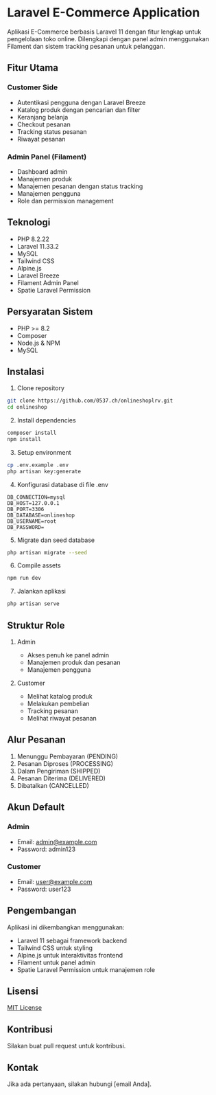 # Laravel E-Commerce Application

Aplikasi E-Commerce berbasis Laravel 11 dengan fitur lengkap untuk pengelolaan toko online. Dilengkapi dengan panel admin menggunakan Filament dan sistem tracking pesanan untuk pelanggan.

## Fitur Utama

### Customer Side
- Autentikasi pengguna dengan Laravel Breeze
- Katalog produk dengan pencarian dan filter
- Keranjang belanja
- Checkout pesanan
- Tracking status pesanan
- Riwayat pesanan

### Admin Panel (Filament)
- Dashboard admin
- Manajemen produk
- Manajemen pesanan dengan status tracking
- Manajemen pengguna
- Role dan permission management

## Teknologi

- PHP 8.2.22
- Laravel 11.33.2
- MySQL
- Tailwind CSS
- Alpine.js
- Laravel Breeze
- Filament Admin Panel
- Spatie Laravel Permission

## Persyaratan Sistem

- PHP >= 8.2
- Composer
- Node.js & NPM
- MySQL

## Instalasi

1. Clone repository
```bash
git clone https://github.com/0537.ch/onlineshoplrv.git
cd onlineshop
```

2. Install dependencies
```bash
composer install
npm install
```

3. Setup environment
```bash
cp .env.example .env
php artisan key:generate
```

4. Konfigurasi database di file .env
```
DB_CONNECTION=mysql
DB_HOST=127.0.0.1
DB_PORT=3306
DB_DATABASE=onlineshop
DB_USERNAME=root
DB_PASSWORD=
```

5. Migrate dan seed database
```bash
php artisan migrate --seed
```

6. Compile assets
```bash
npm run dev
```

7. Jalankan aplikasi
```bash
php artisan serve
```

## Struktur Role

1. Admin
   - Akses penuh ke panel admin
   - Manajemen produk dan pesanan
   - Manajemen pengguna

2. Customer
   - Melihat katalog produk
   - Melakukan pembelian
   - Tracking pesanan
   - Melihat riwayat pesanan

## Alur Pesanan

1. Menunggu Pembayaran (PENDING)
2. Pesanan Diproses (PROCESSING)
3. Dalam Pengiriman (SHIPPED)
4. Pesanan Diterima (DELIVERED)
5. Dibatalkan (CANCELLED)

## Akun Default

### Admin
- Email: admin@example.com
- Password: admin123

### Customer
- Email: user@example.com
- Password: user123

## Pengembangan

Aplikasi ini dikembangkan menggunakan:
- Laravel 11 sebagai framework backend
- Tailwind CSS untuk styling
- Alpine.js untuk interaktivitas frontend
- Filament untuk panel admin
- Spatie Laravel Permission untuk manajemen role

## Lisensi

[MIT License](LICENSE.md)

## Kontribusi

Silakan buat pull request untuk kontribusi.

## Kontak

Jika ada pertanyaan, silakan hubungi [email Anda].
